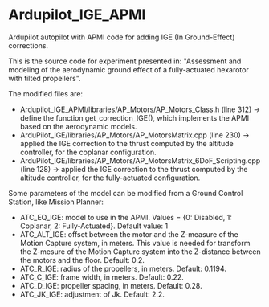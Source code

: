 # Ardupilot_IGE_APMI
Ardupilot autopilot with APMI code for adding IGE (In Ground-Effect) corrections.

This is the source code for experiment presented in: "Assessment and modeling of the aerodynamic ground effect of a fully-actuated hexarotor with tilted propellers".

The modified files are:
- Ardupilot_IGE_APMI/libraries/AP_Motors/AP_Motors_Class.h               (line 312) -> define the function get_correction_IGE(), which implements the APMI based on the aerodynamic models.
- ArduPilot_IGE/libraries/AP_Motors/AP_MotorsMatrix.cpp                  (line 230) -> applied the IGE correction to the thrust computed by the altitude controller, for the coplanar configuration.
- ArduPilot_IGE/libraries/AP_Motors/AP_MotorsMatrix_6DoF_Scripting.cpp   (line 128) -> applied the IGE correction to the thrust computed by the altitude controller, for the fully-actuated configuration.

Some parameters of the model can be modified from a Ground Control Station, like Mission Planner:
- ATC_EQ_IGE:  model to use in the APMI. Values = {0: Disabled, 1: Coplanar, 2: Fully-Actuated}. Default value: 1
- ATC_ALT_IGE: offset between the motor and the Z-measure of the Motion Capture system, in meters. This value is needed for transform the Z-mesure of the Motion Capture system into the Z-distance between the motors and the floor. Default: 0.2.
- ATC_R_IGE:   radius of the propellers, in meters. Default: 0.1194.
- ATC_C_IGE:   frame width, in meters. Default: 0.22.
- ATC_D_IGE:   propeller spacing, in meters. Default: 0.28.
- ATC_JK_IGE:  adjustment of Jk. Default: 2.2.


